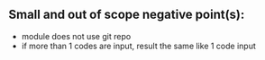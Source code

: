 ## Small and out of scope negative point(s):
- module does not use git repo
- if more than 1 codes are input, result the same like 1 code input
